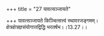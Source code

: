 +++
title = "27 यावत्सञ्जायते"

+++
यावत्सञ्जायते किञ्चित्सत्त्वं स्थावरजङ्गमम्।  
क्षेत्रक्षेत्रज्ञसंयोगात्तद्विद्धि भरतर्षभ।।13.27।।